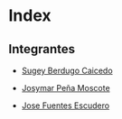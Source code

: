 # Index

## Integrantes

- [Sugey Berdugo Caicedo](hojas_de_vida/sugey_berdugo_caicedo.md)

- [Josymar Peña Moscote](hojas_de_vida/josymar_peña_moscote.md)

- [Jose Fuentes Escudero](hojas_de_vida/jose_fuentes_escudero.md)